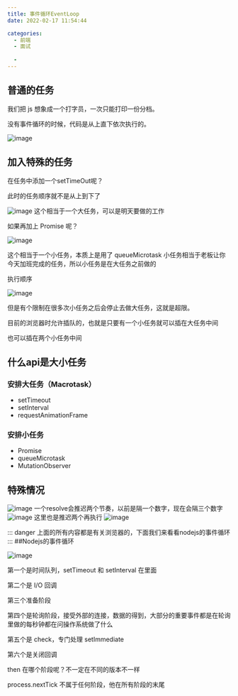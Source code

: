 ```yaml
---
title: 事件循环EventLoop
date: 2022-02-17 11:54:44

categories:
  - 前端
  - 面试
 
  - 
---
```

## 普通的任务

我们把 js 想象成一个打字员，一次只能打印一份分档。

没有事件循环的时候，代码是从上直下依次执行的。

![image](https://cdn.jsdelivr.net/gh/botshen/cdn@master/image/image.2nm0suhq5460.png )

## 加入特殊的任务

在任务中添加一个setTimeOut呢？

此时的任务顺序就不是从上到下了

![image](https://cdn.jsdelivr.net/gh/botshen/cdn@master/image/image.4t11nhe03560.png)
这个相当于一个大任务，可以是明天要做的工作

如果再加上 Promise 呢？

![image](https://cdn.jsdelivr.net/gh/botshen/cdn@master/image/image.1wiu1ulrrcu8.png)

这个相当于一个小任务，本质上是用了 queueMicrotask 小任务相当于老板让你今天加班完成的任务，所以小任务是在大任务之前做的

执行顺序

![image](https://cdn.jsdelivr.net/gh/botshen/cdn@master/image/image.pzmcuupbc8g.png)

但是有个限制在很多次小任务之后会停止去做大任务，这就是超限。

目前的浏览器时允许插队的，也就是只要有一个小任务就可以插在大任务中间

也可以插在两个小任务中间

## 什么api是大小任务

### 安排大任务（Macrotask）

- setTimeout
- setInterval
- requestAnimationFrame

### 安排小任务

- Promise
- queueMicrotask
- MutationObserver

## 特殊情况

![image](https://cdn.jsdelivr.net/gh/botshen/cdn@master/image/image.43twajohbh80.png)
一个resolve会推迟两个节奏，以前是隔一个数字，现在会隔三个数字
![image](https://cdn.jsdelivr.net/gh/botshen/cdn@master/image/image.mlx3p8lusj4.png)
这里也是推迟两个再执行
![image](https://cdn.jsdelivr.net/gh/botshen/cdn@master/image/image.uuzh3whxhcg.png)

::: danger
上面的所有内容都是有关浏览器的，下面我们来看看nodejs的事件循环
:::
##Nodejs的事件循环

![image](https://cdn.jsdelivr.net/gh/botshen/cdn@master/image/image.9ftcolx9bwc.png)

第一个是时间队列，setTimeout 和 setInterval 在里面

第二个是 I/O 回调

第三个准备阶段

第四个是轮询阶段，接受外部的连接，数据的得到，大部分的重要事件都是在轮询里做的每秒钟都在问操作系统做了什么

第五个是 check，专门处理 setImmediate

第六个是关闭回调

then 在哪个阶段呢？不一定在不同的版本不一样

process.nextTick 不属于任何阶段，他在所有阶段的末尾